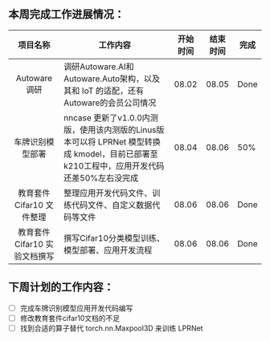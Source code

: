## 本周完成工作进展情况：

|           项目名称            | 工作内容                                                     | 开始时间 | 结束时间 | 完成 |
| :---------------------------: | ------------------------------------------------------------ | :------: | :------: | ---- |
|         Autoware调研          | 调研Autoware.AI和Autoware.Auto架构，以及其和 IoT 的适配，还有Autoware的会员公司情况 |  08.02   |  08.05   | Done |
|       车牌识别模型部署        | nncase 更新了v1.0.0内测版，使用该内测版的Linus版本可以将 LPRNet 模型转换成 kmodel，目前已部署至k210工程中，应用开发代码还差50%左右没完成 |  08.04   |  08.06   | 50%  |
|   教育套件 Cifar10 文件整理   | 整理应用开发代码文件、训练代码文件、自定义数据代码等文件     |  08.06   |  08.06   | Done |
| 教育套件 Cifar10 实验文档撰写 | 撰写Cifar10分类模型训练、模型部署、应用开发流程              |  08.06   |  08.06   | Done |

## 下周计划的工作内容：

- [ ] 完成车牌识别模型应用开发代码编写
- [ ] 修改教育套件cifar10文档的不足
- [ ] 找到合适的算子替代 torch.nn.Maxpool3D 来训练 LPRNet